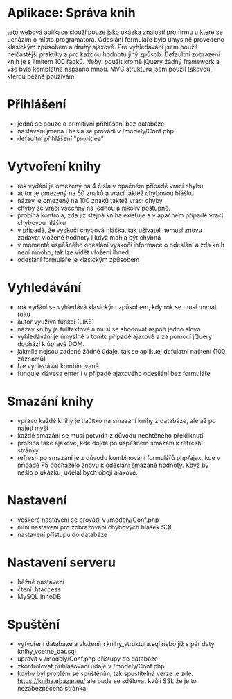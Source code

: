 # Aplikace: Správa knih
tato webová aplikace slouží pouze jako ukázka znalostí pro firmu u které se ucházím o místo programátora. Odeslání formuláře bylo úmyslně provedeno klasickým způsobem a druhý ajaxově. Pro vyhledávání jsem použil nejčastější praktiky a pro každou hodnotu jiný způsob. Defaultní zobrazení knih je s limitem 100 řádků. Nebyl použit kromě jQuery žádný framework a vše bylo kompletně napsáno mnou. MVC strukturu jsem použil takovou, kterou běžně používám.

# Přihlášení
 - jedná se pouze o primitivní přihlášení bez databáze
 - nastavení jména i hesla se provádí v /modely/Conf.php
 - defaultní přihlášení "pro-idea"
 
# Vytvoření knihy
  - rok vydání je omezený na 4 čísla v opačném případě vrací chybu
  - autor je omezený na 50 znaků a vrací taktéž chybovou hlášku
  - název je omezený na 100 znaků taktéž vrací chyby
  - chyby se vrací všechny na jednou a nikoliv postupně.
  - probíhá kontrola, zda již stejná kniha existuje a v apačném případě vrací chybovou hlášku
  - v případě, že vyskočí chybová hláška, tak uživatel nemusí znovu zadávat vložené hodnoty i když mohla být chybná
  - v momentě úspěšného odeslání vyskočí informace o odeslání a zda knih není mnoho, tak lze vidět vložení ihned.
  - odeslání formuláře je klasickým způsobem

# Vyhledávání
- rok vydání se vyhledává klasickým způsobem, kdy rok se musí rovnat roku
- autor využívá funkci (LIKE)
- název knihy je fulltextově a musí se shodovat aspoň jedno slovo
- vyhledávání je úmyslně v tomto případě ajaxově a za pomocí jQuery dochází k úpravě DOM.
- jakmile nejsou zadané žádné údaje, tak se aplikuej defulatní načtení (100 záznamů)
- lze vyhledávat kombinovaně
- funguje klávesa enter i v případě ajaxového odesílání bez formuláře

# Smazání knihy
- vpravo každé knihy je tlačítko na smazání knihy z databáze, ale až po najetí myši
- každé smazání se musí potvrdit z důvodu nechtěného překliknutí
- probíhá také ajaxově, kde dojde po úspěšném smazání k refreshi stránky.
- refresh po smazání je z důvodu kombinování formulářů php/ajax, kde v případě F5 docházelo znovu k odeslání smazané hodnoty. Když by nešlo o ukázku, udělal bych obojí ajaxově. 

# Nastavení
- veškeré nastavení se provádí v /modely/Conf.php
- mini nastavení pro zobrazování chybových hlášek SQL
- nastavení přístupu do databáze

# Nastavení serveru
- běžné nastavení
- čtení .htaccess
- MySQL InnoDB

# Spuštění
- vytvoření databáze a vložením knihy_struktura.sql nebo již s pár daty  knihy_vcetne_dat.sql
- upravit v /modely/Conf.php přístupy do databáze
- zkontrolovat přihlašovací údaje v /modely/Conf.php
- kdyby byl problém se spuštěním, tak spustitelná verze je zde: https://kniha.ebazar.eu/ ale bude se sdělovat kvůli SSL že je to nezabezpečená stránka. 


